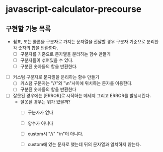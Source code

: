 # javascript-calculator-precourse

## 구현할 기능 목록

- 쉼표, 또는 콜론을 구분자로 가지는 문자열을 전달할 경우 구분자 기준으로 분리한 각 숫자의 합을 반환한다.
  - [ ] 구분자를 기준으로 문자열을 분리하는 함수 만들기
  - [ ] 구분자들이 섞여있을 수 있다.
  - [ ] 구분된 숫자들의 합을 반환한다.
- [ ] 커스텀 구분자로 문자열을 분리하는 함수 만들기
  - [ ] 커스텀 구분자는 "//"와 "\n"사이에 위치하는 문자를 이용한다.
  - [ ] 구분된 숫자들의 합을 반환한다
- [ ] 잘못된 경우에는 [ERROR]로 시작하는 메세지 그리고 ERROR를 발생시킨다.
  - 잘못된 경우는 뭐가 있을까?
    - [ ] 구분자가 없다
    - [ ] 양수가 아니다
    - [ ] custom시 "//" "\n"이 아니다.
    - [ ] custom에 있는 문자로 했는데 뒤의 문자열과 일치하지 않는다.

